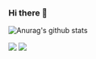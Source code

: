### Hi there 👋

<!--
**JeonB/JeonB** is a ✨ _special_ ✨ repository because its `README.md` (this file) appears on your GitHub profile.


- 🔭 I’m currently working on ...
- 🌱 I’m currently learning ...
- 👯 I’m looking to collaborate on ...
- 🤔 I’m looking for help with ...
- 💬 Ask me about ...
- 📫 How to reach me: ...
- 😄 Pronouns: ...
- ⚡ Fun fact: ...
-->


![Anurag's github stats](https://github-readme-stats.vercel.app/api?username=JeonBs&show_icons=true&theme=tokyonight)



<a>
  <img align="center" src=![Anurag's github stats](https://github-readme-stats.vercel.app/api?username=JeonBs&show_icons=true&theme=buefy) />
</a>
<a>
  <img align="center" src="![Top Langs](https://github-readme-stats.vercel.app/api/top-langs/?username=JeonB&layout=compact&theme=tokyonight)" />
</a>
